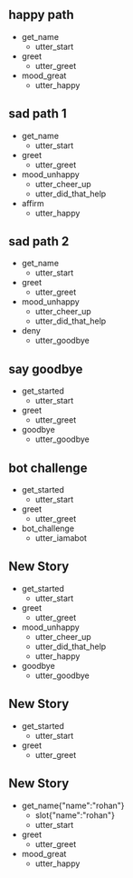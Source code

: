 ## happy path
* get_name
  - utter_start
* greet
  - utter_greet
* mood_great
  - utter_happy

## sad path 1
* get_name
  - utter_start
* greet
  - utter_greet
* mood_unhappy
  - utter_cheer_up
  - utter_did_that_help
* affirm
  - utter_happy

## sad path 2

* get_name
  - utter_start
* greet
  - utter_greet
* mood_unhappy
  - utter_cheer_up
  - utter_did_that_help
* deny
  - utter_goodbye

## say goodbye

* get_started
  - utter_start
* greet
  - utter_greet
* goodbye
  - utter_goodbye

## bot challenge

* get_started
  - utter_start
* greet
  - utter_greet
* bot_challenge
  - utter_iamabot

## New Story

* get_started
  - utter_start
* greet
  - utter_greet
* mood_unhappy
    - utter_cheer_up
    - utter_did_that_help
    - utter_happy
* goodbye
    - utter_goodbye

## New Story

* get_started
  - utter_start
* greet
  - utter_greet

## New Story

* get_name{"name":"rohan"}
    - slot{"name":"rohan"}
    - utter_start
* greet
    - utter_greet
* mood_great
    - utter_happy
